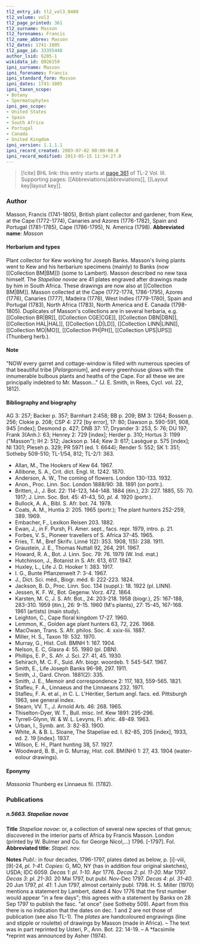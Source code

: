 ```yaml
---
tl2_entry_id: tl2_vol3_0409
tl2_volume: vol3
tl2_page_printed: 361
tl2_surname: Masson
tl2_forenames: Francis
tl2_name_abbrev: Masson
tl2_dates: 1741-1805
tl2_page_id: 33355448
author_lsid: 6205-1
wikidata_id: Q926159
ipni_surname: Masson
ipni_forenames: Francis
ipni_standard_form: Masson
ipni_dates: 1741-1805
ipni_taxon_scope: 
- Botany
- Spermatophytes
ipni_geo_scope: 
- United States
- Spain
- South Africa
- Portugal
- Canada
- United Kingdom
ipni_version: 1.1.1.1
ipni_record_created: 2003-07-02 00:00:00.0
ipni_record_modified: 2013-05-15 11:34:27.0
---
```



> [!cite] BHL link: this entry starts at [page 361](https://www.biodiversitylibrary.org/page/33355448) of TL-2 Vol. III.
> Supporting pages: [[Abbreviations|abbreviations]], [[Layout key|layout key]].

### Author

Masson, Francis (1741-1805), British plant collector and gardener, from Kew, at the Cape (1772-1774), Canaries and Azores (1776-1782), Spain and Portugal (1781-1785), Cape (1786-1795), N. America (1798). 
**Abbreviated name**: *Masson*

#### Herbarium and types

Plant collector for Kew working for Joseph Banks. Masson's living plants went to Kew and his herbarium specimens (mainly) to Banks (now [[Collection BM|BM]]) (some to Lambert). Masson described no new taxa himself. The *Stapeliae novae* are 41 plates engraved after drawings made by him in South Africa. These drawings are now also at [[Collection BM|BM]]. Masson collected at the Cape (1772-1774, 1786-1795), Azores (1776), Canaries (1777), Madeira (1778), West Indies (1779-1780), Spain and Portugal (1783), North Africa (1783), North America and E. Canada (1798-1805). Duplicates of Masson's collections are in several herbaria, e.g. [[Collection BR|BR]], [[Collection CGE|CGE]], [[Collection DBN|DBN]], [[Collection HAL|HAL]], [[Collection LD|LD]], [[Collection LINN|LINN]], [[Collection MO|MO]], [[Collection PH|PH]], [[Collection UPS|UPS]] (Thunberg herb.).

#### Note

"NOW every garret and cottage-window is filled with numerous species of that beautiful tribe \[*Pelargonium*\], and every greenhouse glows with the innumerable bulbous plants and heaths of the Cape. For all these we are principally indebted to Mr. Masson..." (J. E. Smith, in Rees, Cycl. vol. 22, 1812).

#### Bibliography and biography

AG 3: 257; Backer p. 357; Barnhart 2:458; BB p. 209; BM 3: 1264; Bossen p. 256; Clokie p. 208; CSP 4: 272 \[by error\], 17: 80; Dawson p. 590-591, 908, 945 \[index\]; Desmond p. 427; DNB 37: 17; Dryander 3: 253, 5: 76; DU 197; Frank 3(Anh.): 63; Henrey 2: 729 \[index\]; Herder p. 310; Hortus 3: 1199 ("Masson"); IH 2: 512; Jackson p. 144; Kew 3: 617; Lasègue p. 575 \[index\]; NI 1301; Pleseh p. 329; PR 5971 (ed. 1: 6644); Render 5: 552; SK 1: 351; Sotheby 509-510; TL-1/54, 812; TL-2/1: 363.
- Allan, M., The Hookers of Kew 64. 1967.
- Allibone, S. A., Crit. dict. Engl. lit. 1242. 1870.
- Anderson, A. W., The coming of flowers. London 130-133. 1932.
- Anon., Proc. Linn. Soc. London 1888/90: 38. 1891 (on portr.).
- Britten, J., J. Bot. 22: 114-123, 144-148. 1884 (itin.), 23: 227. 1885, 55: 70. 1917; J. Linn. Soc. Bot. 45: 41-43, 50, *pl. 4.* 1920 (portr.).
- Bullock, A. A., Bibl. S. Afr. bot. 74. 1978.
- Coats, A. M., Huntia 2: 205. 1965 (portr.); The plant hunters 252-259, 389. 1969.
- Embacher, F., Lexikon Reisen 203. 1882.
- Ewan, J., *in* F. Pursh, Fl. Amer. sept., facs. repr. 1979, intro. p. 21.
- Forbes, V. S., Pioneer travellers of S. Africa 37-45. 1965.
- Fries, T. M., Bref Skrifv. Linné 1(2): 353. 1908, 1(5): 238. 1911.
- Graustein, J. E., Thomas Nuttall 92, 264, 291. 1967.
- Howard, R. A., Bot. J. Linn. Soc. 79: 76. 1979 (W. Ind. mat.)
- Hutchinson, J., Botanist in S. Afr. 613, 617. 1947.
- Huxley, L., Life J. D. Hooker 1: 383. 1917.
- I. G., Bunte Pflanzenwelt 7: 3-4. 1967.
- J., Dict. Sci. méd., Biogr. méd. 6: 222-223. 1824.
- Jackson, B. D., Proc. Linn. Soc. 134 (suppl.): 18. 1922 (pl. LINN).
- Jessen, K. F. W., Bot. Gegenw. Vorz. 472. 1864.
- Karsten, M. C, J. S. Afr. Bot., 24: 203-218. 1958 (biogr.), 25: 167-188, 283-310. 1959 (itin.), 26: 9-15. 1960 (M's plants), 27: 15-45, 167-168. 1961 (artists) (main study).
- Leighton, C., Cape floral kingdom 17-27. 1960.
- Lemmon, K., Golden age plant hunters 63, 72, 226. 1968.
- MacOwan, Trans. S. Afr. philos. Soc. 4: xxix-liii. 1887.
- Miller, H. S., Taxon 19: 532. 1970.
- Murray, G., Hist. Coll. BMNH 1: 167. 1904.
- Nelson, E. C, Glasra 4: 55. 1980 (pl. DBN).
- Phillips, E. P., S. Afr. J. Sci. 27: 41, 45. 1930.
- Sehirach, M. C. F., Suid. Afr. biogr. woordeb. 1: 545-547. 1967.
- Smith, E., Life Joseph Banks 96-98, 297. 1911.
- Smith, J., Gard. Chron. 1881(2): 335.
- Smith, J. E., Memoir and correspondence 2: 117, 183, 559-565. 1821.
- Stafleu, F. A., Linnaeus and the Linnaeans 232. 1971.
- Stafleu, F. A. et al., *in* C. L. L'Héritier, Sertum angl. facs. ed. Pittsburgh 1963, see general index.
- Stearn, VV. T., J. Arnold Arb. 46: 268. 1965.
- Thiselton-Dyer, W. T., Bull. misc. Inf. Kew 1891: 295-296.
- Tyrrell-Glynn, W. & W. L. Levyns, Fl. afric. 48-49. 1963.
- Urban, I., Symb. ant. 3: 82-83. 1900.
- White, A. & B. L. Sloane, The Stapeliae ed. I. 82-85, 205 \[index\], 1933, ed. 2. 19 \[index\]. 1937.
- Wilson, E. H., Plant hunting 38, 57. 1927.
- Woodward, B. B., *in* G. Murray, Hist. coll. BM(NH) 1: 27, 43. 1904 (water-eolour drawings).

#### Eponymy

*Massonia* Thunberg ex Linnaeus fil. (1782).

### Publications

##### n.5663. Stapeliae novae

**Title**
*Stapeliae novae*: or, a collection of several new species of that genus; discovered in the interior parts of Africa by Francis Masson. London (printed by W. Bulmer and Co. for George Nicol,...) 1796. \[-1797\]. Fol.
**Abbreviated title**: *Stapel. nov.*

**Notes**
*Publ*.: in four decades, 1796-1797, plates dated as below, p. \[i\]-viii, \[9\]-24, *pl. 1-41.* *Copies*: G, MO, NY (has in addition four original sketches), USDA; IDC 6059.
*Decas 1*: *pl. 1-10.* Apr 1776.
*Decas 2*: *pl. 11-20.* Mar 1797.
*Decas 3*: *pl. 21-30.* 20 Mai 1797, but publ. Nov-Dec 1797.
*Decas 4*: *pl. 31-40.* 20 Jun 1797, *pl. 41*: 1 Jun 1797, almost certainly publ. 1798.
H. S. Miller (1970) mentions a statement by Lambert, dated 4 Nov 1776 that the first number would appear "in a few days"; this agrees with a statement by Banks on 28 Sep 1797 to publish the fasc. "at once" (see Sotheby 509). Apart from this there is no indication that the dates on dec. 1 and 2 are not those of publication (see also TL-1). The *plates* are handcoloured engravings (line and stipple or roulette) of drawings by Masson (made in Africa). – The text was in part reprinted by Usteri, P., Ann. Bot. 22: 14-19. – A *facsimile *reprint was announced by Asher (1974).

